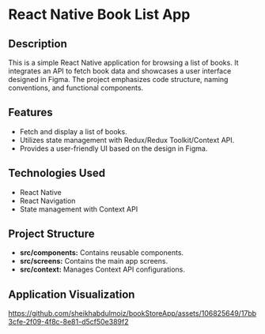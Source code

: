 # React Native Book List App

## Description

This is a simple React Native application for browsing a list of books. It integrates an API to fetch book data and showcases a user interface designed in Figma. The project emphasizes code structure, naming conventions, and functional components.

## Features

- Fetch and display a list of books.
- Utilizes state management with Redux/Redux Toolkit/Context API.
- Provides a user-friendly UI based on the design in Figma.

## Technologies Used

- React Native
- React Navigation
- State management with Context API

## Project Structure

- **src/components:** Contains reusable components.
- **src/screens:** Contains the main app screens.
- **src/context:** Manages Context API configurations.

## Application Visualization

https://github.com/sheikhabdulmoiz/bookStoreApp/assets/106825649/17bb3cfe-2f09-4f8c-8e81-d5cf50e389f2

